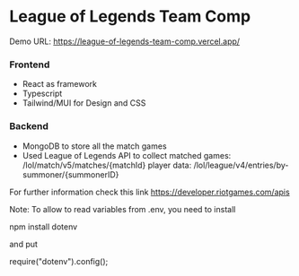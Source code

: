 # League of Legends Team Comp

Demo URL: https://league-of-legends-team-comp.vercel.app/

### Frontend

- React as framework
- Typescript
- Tailwind/MUI for Design and CSS

### Backend

- MongoDB to store all the match games
- Used League of Legends API to collect
  matched games: /lol/match/v5/matches/{matchId}
  player data: /lol/league/v4/entries/by-summoner/{summonerID}

For further information check this link https://developer.riotgames.com/apis

Note:
To allow to read variables from .env, you need to install

npm install dotenv

and put

require("dotenv").config();
